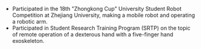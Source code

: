 - Participated in the 18th "Zhongkong Cup" University Student Robot Competition at Zhejiang University, making a mobile robot and operating a robotic arm.
- Participated in Student Research Training Program (SRTP) on the topic of remote operation of a dexterous hand with a five-finger hand exoskeleton.